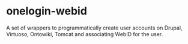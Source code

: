 onelogin-webid
==============

A set of wrappers to programmatically create user accounts on Drupal, Virtuoso, Ontowiki, Tomcat and associating WebID for the user.